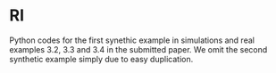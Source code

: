 # RI

Python codes for the first synethic example in simulations and real examples 3.2, 3.3 and 3.4 in the submitted paper. We omit the second synthetic example simply due to easy duplication.
